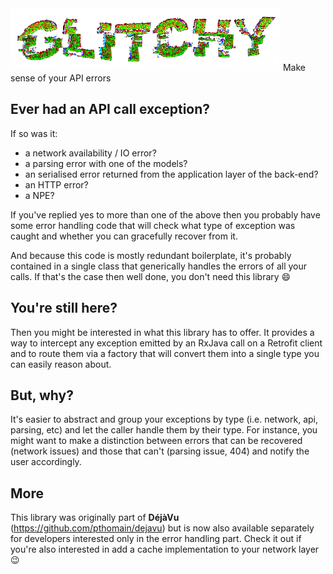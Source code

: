 <img src="https://github.com/pthomain/glitchy/blob/master/github/glitchy-logo.png" height="100"/>
Make sense of your API errors

Ever had an API call exception?
-------------------------------

If so was it:

- a network availability / IO error?
- a parsing error with one of the models?
- an serialised error returned from the application layer of the back-end?
- an HTTP error?
- a NPE?

If you've replied yes to more than one of the above then you probably have some error handling code that will check what type of exception was caught and whether you can gracefully recover from it.

And because this code is mostly redundant boilerplate, it's probably contained in a single class that generically handles the errors of all your calls. If that's the case then well done, you don't need this library 😄 

You're still here?
------------------

Then you might be interested in what this library has to offer. It provides a way to intercept any exception emitted by an RxJava call on a Retrofit client and to route them via a factory that will convert them into a single type you can easily reason about. 

But, why?
---------

It's easier to abstract and group your exceptions by type (i.e. network, api, parsing, etc) and let the caller handle them by their type. For instance, you might want to make a distinction between errors that can be recovered (network issues) and those that can't (parsing issue, 404) and notify the user accordingly.

More
----

This library was originally part of __DéjàVu__ (https://github.com/pthomain/dejavu) but is now also available separately for developers interested only in the error handling part. Check it out if you're also interested in add a cache implementation to your network layer 😉

